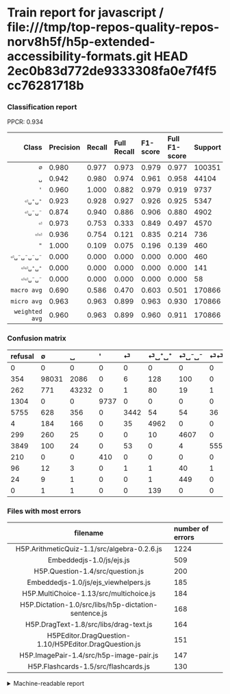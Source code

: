 # Train report for javascript / file:///tmp/top-repos-quality-repos-norv8h5f/h5p-extended-accessibility-formats.git HEAD 2ec0b83d772de9333308fa0e7f4f5cc76281718b

### Classification report

PPCR: 0.934

| Class | Precision | Recall | Full Recall | F1-score | Full F1-score | Support | Full Support | PPCR |
|------:|:----------|:-------|:------------|:---------|:---------|:--------|:-------------|:-----|
| `∅` | 0.980| 0.977| 0.973| 0.979| 0.977| 100351| 100705| 0.996 |
| `␣` | 0.942| 0.980| 0.974| 0.961| 0.958| 44104| 44366| 0.994 |
| `'` | 0.960| 1.000| 0.882| 0.979| 0.919| 9737| 11041| 0.882 |
| `⏎␣⁺␣⁺` | 0.923| 0.928| 0.927| 0.926| 0.925| 5347| 5351| 0.999 |
| `⏎␣⁻␣⁻` | 0.874| 0.940| 0.886| 0.906| 0.880| 4902| 5201| 0.943 |
| `⏎` | 0.973| 0.753| 0.333| 0.849| 0.497| 4570| 10325| 0.443 |
| `⏎⏎` | 0.936| 0.754| 0.121| 0.835| 0.214| 736| 4585| 0.161 |
| `"` | 1.000| 0.109| 0.075| 0.196| 0.139| 460| 670| 0.687 |
| `⏎␣⁻␣⁻␣⁻␣⁻` | 0.000| 0.000| 0.000| 0.000| 0.000| 460| 484| 0.950 |
| `⏎⏎␣⁺␣⁺` | 0.000| 0.000| 0.000| 0.000| 0.000| 141| 141| 1.000 |
| `⏎⏎␣⁻␣⁻` | 0.000| 0.000| 0.000| 0.000| 0.000| 58| 154| 0.377 |
| `macro avg` | 0.690| 0.586| 0.470| 0.603| 0.501| 170866| 183023| 0.934 |
| `micro avg` | 0.963| 0.963| 0.899| 0.963| 0.930| 170866| 183023| 0.934 |
| `weighted avg` | 0.960| 0.963| 0.899| 0.960| 0.911| 170866| 183023| 0.934 |

### Confusion matrix

|refusal|  ∅| ␣| '| ⏎| ⏎␣⁺␣⁺| ⏎␣⁻␣⁻| ⏎⏎| "| ⏎⏎␣⁻␣⁻| ⏎␣⁻␣⁻␣⁻␣⁻| ⏎⏎␣⁺␣⁺| 
|:---|:---|:---|:---|:---|:---|:---|:---|:---|:---|:---|:---|
|0 |0 |0 |0 |0 |0 |0 |0 |0 |0 |0 |0 |
|354 |98031 |2086 |0 |6 |128 |100 |0 |0 |0 |0 |0 |
|262 |771 |43232 |0 |1 |80 |19 |1 |0 |0 |0 |0 |
|1304 |0 |0 |9737 |0 |0 |0 |0 |0 |0 |0 |0 |
|5755 |628 |356 |0 |3442 |54 |54 |36 |0 |0 |0 |0 |
|4 |184 |166 |0 |35 |4962 |0 |0 |0 |0 |0 |0 |
|299 |260 |25 |0 |0 |10 |4607 |0 |0 |0 |0 |0 |
|3849 |100 |24 |0 |53 |0 |4 |555 |0 |0 |0 |0 |
|210 |0 |0 |410 |0 |0 |0 |0 |50 |0 |0 |0 |
|96 |12 |3 |0 |1 |1 |40 |1 |0 |0 |0 |0 |
|24 |9 |1 |0 |0 |1 |449 |0 |0 |0 |0 |0 |
|0 |1 |1 |0 |0 |139 |0 |0 |0 |0 |0 |0 |

### Files with most errors

| filename | number of errors|
|:----:|:-----|
| H5P.ArithmeticQuiz-1.1/src/algebra-0.2.6.js | 1224 |
| Embeddedjs-1.0/js/ejs.js | 509 |
| H5P.Question-1.4/src/question.js | 200 |
| Embeddedjs-1.0/js/ejs_viewhelpers.js | 185 |
| H5P.MultiChoice-1.13/src/multichoice.js | 184 |
| H5P.Dictation-1.0/src/libs/h5p-dictation-sentence.js | 168 |
| H5P.DragText-1.8/src/libs/drag-text.js | 164 |
| H5PEditor.DragQuestion-1.10/H5PEditor.DragQuestion.js | 151 |
| H5P.ImagePair-1.4/src/h5p-image-pair.js | 147 |
| H5P.Flashcards-1.5/src/flashcards.js | 130 |

<details>
    <summary>Machine-readable report</summary>
```json
{
  "cl_report": {"\"": {"f1-score": 0.19607843137254902, "precision": 1.0, "recall": 0.10869565217391304, "support": 460}, "\u0027": {"f1-score": 0.9793804063568698, "precision": 0.9595939686606879, "recall": 1.0, "support": 9737}, "macro avg": {"f1-score": 0.6027438411944848, "precision": 0.689780365298667, "recall": 0.5855337993297266, "support": 170866}, "micro avg": {"f1-score": 0.963421628644669, "precision": 0.963421628644669, "recall": 0.963421628644669, "support": 170866}, "weighted avg": {"f1-score": 0.9603206872457449, "precision": 0.9602978973938546, "recall": 0.963421628644669, "support": 170866}, "\u2205": {"f1-score": 0.9786121079926329, "precision": 0.9803492139685588, "recall": 0.9768811471734213, "support": 100351}, "\u23ce": {"f1-score": 0.8490379871731624, "precision": 0.9728660260033918, "recall": 0.7531728665207877, "support": 4570}, "\u23ce\u23ce": {"f1-score": 0.835214446952596, "precision": 0.9359190556492412, "recall": 0.7540760869565217, "support": 736}, "\u23ce\u23ce\u2423\u207a\u2423\u207a": {"f1-score": 0.0, "precision": 0.0, "recall": 0.0, "support": 141}, "\u23ce\u23ce\u2423\u207b\u2423\u207b": {"f1-score": 0.0, "precision": 0.0, "recall": 0.0, "support": 58}, "\u23ce\u2423\u207a\u2423\u207a": {"f1-score": 0.9255735870173474, "precision": 0.9231627906976744, "recall": 0.9279970076678511, "support": 5347}, "\u23ce\u2423\u207b\u2423\u207b": {"f1-score": 0.9055528255528255, "precision": 0.8736961881282003, "recall": 0.9398204814361485, "support": 4902}, "\u23ce\u2423\u207b\u2423\u207b\u2423\u207b\u2423\u207b": {"f1-score": 0.0, "precision": 0.0, "recall": 0.0, "support": 460}, "\u2423": {"f1-score": 0.9607324607213493, "precision": 0.9419967751775832, "recall": 0.9802285506983494, "support": 44104}},
  "cl_report_full": {"\"": {"f1-score": 0.13888888888888887, "precision": 1.0, "recall": 0.07462686567164178, "support": 670}, "\u0027": {"f1-score": 0.9191051538606759, "precision": 0.9595939686606879, "recall": 0.8818947559097908, "support": 11041}, "macro avg": {"f1-score": 0.5007905824668715, "precision": 0.689780365298667, "recall": 0.4701741560460919, "support": 183023}, "micro avg": {"f1-score": 0.9303256105728068, "precision": 0.963421628644669, "recall": 0.899427940750616, "support": 183023}, "weighted avg": {"f1-score": 0.91111260704995, "precision": 0.9594616091110398, "recall": 0.899427940750616, "support": 183023}, "\u2205": {"f1-score": 0.9768860145191105, "precision": 0.9803492139685588, "recall": 0.9734471972593218, "support": 100705}, "\u23ce": {"f1-score": 0.4965736132150328, "precision": 0.9728660260033918, "recall": 0.33336561743341403, "support": 10325}, "\u23ce\u23ce": {"f1-score": 0.21436848203939743, "precision": 0.9359190556492412, "recall": 0.12104689203925845, "support": 4585}, "\u23ce\u23ce\u2423\u207a\u2423\u207a": {"f1-score": 0.0, "precision": 0.0, "recall": 0.0, "support": 141}, "\u23ce\u23ce\u2423\u207b\u2423\u207b": {"f1-score": 0.0, "precision": 0.0, "recall": 0.0, "support": 154}, "\u23ce\u2423\u207a\u2423\u207a": {"f1-score": 0.9252284169308223, "precision": 0.9231627906976744, "recall": 0.9273033077929359, "support": 5351}, "\u23ce\u2423\u207b\u2423\u207b": {"f1-score": 0.8797021195340843, "precision": 0.8736961881282003, "recall": 0.8857911940011536, "support": 5201}, "\u23ce\u2423\u207b\u2423\u207b\u2423\u207b\u2423\u207b": {"f1-score": 0.0, "precision": 0.0, "recall": 0.0, "support": 484}, "\u2423": {"f1-score": 0.9579437181475736, "precision": 0.9419967751775832, "recall": 0.9744398863994951, "support": 44366}},
  "ppcr": 0.9335766543002793
}
```
</details>
